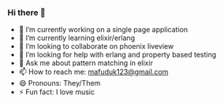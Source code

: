 ### Hi there 👋

- 🔭 I’m currently working on a single page application
- 🌱 I’m currently learning elixir/erlang
- 👯 I’m looking to collaborate on phoenix liveview
- 🤔 I’m looking for help with erlang and property based testing
- 💬 Ask me about pattern matching in elixir
- 📫 How to reach me: mafuduk123@gmail.com
- 😄 Pronouns: They/Them
- ⚡ Fun fact: I love music
